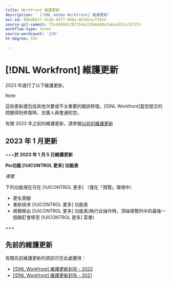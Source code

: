 ```yaml
---
title: Workfront 維護更新
description: ' [!DNL Adobe Workfront] 維護更新'
exl-id: 886db617-4120-4577-968a-052d2acf3454
source-git-commit: f3c46566128f154a129b0a88a3a6ea335cc07273
workflow-type: tm+mt
source-wordcount: '129'
ht-degree: 55%

---
```


# [!DNL Workfront] 維護更新

2023 年進行了以下維護更新。

>[!NOTE]
>
>這些更新還包括其他次要或不太重要的錯誤修復。[!DNL Workfront]當您提交的問題得到修復時，支援人員會通知您。

有關 2023 年之前的維護更新，請參閱[以前的維護更新](#previous-maintenance-updates)

## 2023 年 1 月更新

+++**於 2023 年 1 月 5 日維護更新**

**Pin功能 [!UICONTROL 更多] 功能表**

_導覽_

下列功能現在可在 [!UICONTROL 更多] （僅在「預覽」環境中）

* 更名管腳
* 重新排序 [!UICONTROL 更多] 功能表
* 將銷移出 [!UICONTROL 更多] 功能表(執行此操作時，頂端導覽列中的最後一個銷釘會移至 [!UICONTROL 更多] 菜單)

+++

## 先前的維護更新

有關先前維護更新的資訊可在此處獲得：

* [[!DNL Workfront] 維護更新封存 - 2022](2022-updates.md)
* [[!DNL Workfront] 維護更新封存 - 2021](2021-updates.md)
